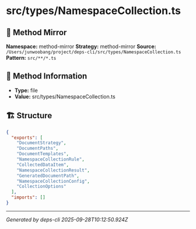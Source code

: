 # src/types/NamespaceCollection.ts

## 🔧 Method Mirror

**Namespace:** method-mirror
**Strategy:** method-mirror
**Source:** `/Users/junwoobang/project/deps-cli/src/types/NamespaceCollection.ts`
**Pattern:** `src/**/*.ts`

## 📝 Method Information

- **Type:** file
- **Value:** src/types/NamespaceCollection.ts

## 🏗️ Structure

```json
{
  "exports": [
    "DocumentStrategy",
    "DocumentPaths",
    "DocumentTemplates",
    "NamespaceCollectionRule",
    "CollectedDataItem",
    "NamespaceCollectionResult",
    "GeneratedDocumentPath",
    "NamespaceCollectionConfig",
    "CollectionOptions"
  ],
  "imports": []
}
```

---
*Generated by deps-cli 2025-09-28T10:12:50.924Z*
